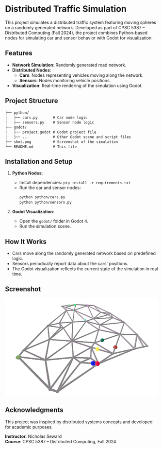# Distributed Traffic Simulation

This project simulates a distributed traffic system featuring moving spheres on a randomly generated network. Developed as part of CPSC 5387 – Distributed Computing (Fall 2024), the project combines Python-based nodes for simulating car and sensor behavior with Godot for visualization.

## Features

- **Network Simulation**: Randomly generated road network.
- **Distributed Nodes**:
  - **Cars**: Nodes representing vehicles moving along the network.
  - **Sensors**: Nodes monitoring vehicle positions.
- **Visualization**: Real-time rendering of the simulation using Godot.

## Project Structure

```
├── python/
│   ├── cars.py       # Car node logic
│   ├── sensors.py    # Sensor node logic
├── godot/
│   ├── project.godot # Godot project file
│   ├── ...           # Other Godot scene and script files
├── shot.png          # Screenshot of the simulation
└── README.md         # This file
```

## Installation and Setup

1. **Python Nodes**:
   - Install dependencies: `pip install -r requirements.txt`
   - Run the car and sensor nodes:
     ```bash
     python python/cars.py
     python python/sensors.py
     ```

2. **Godot Visualization**:
   - Open the `godot/` folder in Godot 4.
   - Run the simulation scene.

## How It Works

- Cars move along the randomly generated network based on predefined logic.
- Sensors periodically report data about the cars' positions.
- The Godot visualization reflects the current state of the simulation in real time.

## Screenshot

![Simulation Screenshot](shot.png)

## Acknowledgments

This project was inspired by distributed systems concepts and developed for academic purposes. 

**Instructor**: Nicholas Seward  
**Course**: CPSC 5387 – Distributed Computing, Fall 2024
